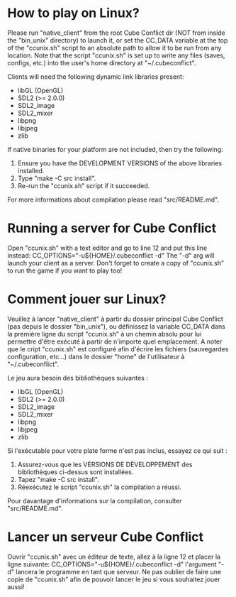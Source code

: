 # How to play on Linux?

Please run "native_client" from the root Cube Conflict dir (NOT from inside the "bin_unix"
directory) to launch it, or set the CC_DATA variable at the top of the "ccunix.sh" 
script to an absolute path to allow it to be run from any location. Note that the script "ccunix.sh"
is set up to write any files (saves, configs, etc.) into the user's home  directory at "~/.cubeconflict".

Clients will need the following dynamic link libraries present:
* libGL (OpenGL)
* SDL2 (>= 2.0.0)
* SDL2_image
* SDL2_mixer
* libpng
* libjpeg
* zlib

If native binaries for your platform are not included, then try the following:
1) Ensure you have the DEVELOPMENT VERSIONS of the above libraries installed.
2) Type "make -C src install".
3) Re-run the "ccunix.sh" script if it succeeded.

For more informations about compilation please read "src/README.md".

# Running a server for Cube Conflict
Open "ccunix.sh" with a text editor and go to line 12 and put this line instead: 
CC_OPTIONS="-u${HOME}/.cubeconflict -d" 
The "-d" arg will launch your client as a server. Don't forget to create a copy of "ccunix.sh"
to run the game if you want to play too!


# Comment jouer sur Linux?

Veuillez à lancer "native_client" à partir du dossier principal Cube Conflict (pas depuis le dossier
"bin_unix"), ou définissez la variable CC_DATA dans la première ligne du script "ccunix.sh" 
à un chemin absolu pour lui permettre d'être exécuté à partir de n'importe quel emplacement.
A noter que le cript "ccunix.sh" est configuré afin d'écrire les fichiers (sauvegardes configuration, etc...)
dans le dossier "home" de l'utilisateur à "~/.cubeconflict".

Le jeu aura besoin des bibliothèques suivantes :
* libGL (OpenGL)
* SDL2 (>= 2.0.0)
* SDL2_image
* SDL2_mixer
* libpng
* libjpeg
* zlib

Si l'exécutable pour votre plate forme n'est pas inclus, essayez ce qui suit :
1) Assurez-vous que les VERSIONS DE DÉVELOPPEMENT des bibliothèques ci-dessus sont installées.
2) Tapez "make -C src install".
3) Réexécutez le script "ccunix.sh" la compilation a réussi.

Pour davantage d'informations sur la compilation, consulter "src/README.md".

# Lancer un serveur Cube Conflict
Ouvrir "ccunix.sh" avec un éditeur de texte, allez à la ligne 12 et placer la ligne suivante: 
CC_OPTIONS="-u${HOME}/.cubeconflict -d" l'argument "-d" lancera le programme en tant que serveur.
Ne pas oublier de faire une copie de "ccunix.sh" afin de pouvoir lancer le jeu si vous souhaitez
jouer aussi!